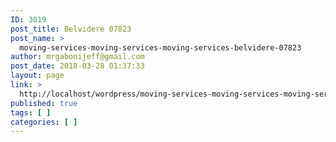 ```yaml
---
ID: 3019
post_title: Belvidere 07823
post_name: >
  moving-services-moving-services-moving-services-belvidere-07823
author: mrgabonijeff@gmail.com
post_date: 2018-03-28 01:37:33
layout: page
link: >
  http://localhost/wordpress/moving-services-moving-services-moving-services-belvidere-07823/
published: true
tags: [ ]
categories: [ ]
---
```

